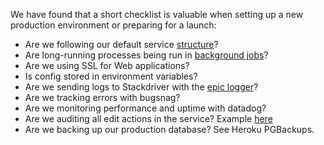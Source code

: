 We have found that a short checklist is valuable when setting up a new production environment or preparing for a launch:

- Are we following our default service [structure](https://docs.google.com/document/d/1HJnk8cqvblyW6NOGN6xkSsWVvtMmYBrumfXN145ZTL4/edit#heading=h.gdbmzxpjdr5r)?
- Are long-running processes being run in [background jobs](https://docs.google.com/document/d/1HJnk8cqvblyW6NOGN6xkSsWVvtMmYBrumfXN145ZTL4/edit#heading=h.kr4s147l12xl)?
- Are we using SSL for Web applications?
- Is config stored in environment variables?
- Are we sending logs to Stackdriver with the [epic logger](https://www.npmjs.com/package/@andela/logger)?
- Are we tracking errors with bugsnag?
- Are we monitoring performance and uptime with datadog?
- Are we auditing all edit actions in the service? Example [here](https://docs.google.com/document/d/1HJnk8cqvblyW6NOGN6xkSsWVvtMmYBrumfXN145ZTL4/edit#heading=h.qwit764xu5h)
- Are we backing up our production database? See Heroku PGBackups.

